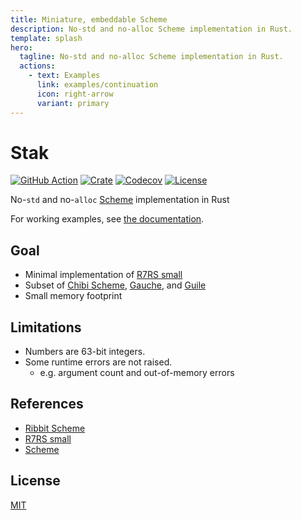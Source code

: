```yaml
---
title: Miniature, embeddable Scheme
description: No-std and no-alloc Scheme implementation in Rust.
template: splash
hero:
  tagline: No-std and no-alloc Scheme implementation in Rust.
  actions:
    - text: Examples
      link: examples/continuation
      icon: right-arrow
      variant: primary
---
```


# Stak

[![GitHub Action](https://img.shields.io/github/actions/workflow/status/raviqqe/stak/test.yaml?branch=main&style=flat-square)](https://github.com/raviqqe/stak/actions)
[![Crate](https://img.shields.io/crates/v/stak.svg?style=flat-square)](https://crates.io/crates/stak)
[![Codecov](https://img.shields.io/codecov/c/github/raviqqe/stak.svg?style=flat-square)](https://codecov.io/gh/raviqqe/stak)
[![License](https://img.shields.io/github/license/raviqqe/stak.svg?style=flat-square)](LICENSE)

No-`std` and no-`alloc` [Scheme][scheme] implementation in Rust

For working examples, see [the documentation](https://raviqqe.github.io/stak).

## Goal

- Minimal implementation of [R7RS small][r7rs-small]
- Subset of [Chibi Scheme](https://github.com/ashinn/chibi-scheme), [Gauche](https://github.com/shirok/Gauche), and [Guile](https://www.gnu.org/software/guile/)
- Small memory footprint

## Limitations

- Numbers are 63-bit integers.
- Some runtime errors are not raised.
  - e.g. argument count and out-of-memory errors

## References

- [Ribbit Scheme][ribbit]
- [R7RS small][r7rs-small]
- [Scheme][scheme]

## License

[MIT](https://github.com/raviqqe/stak/blob/main/LICENSE)

[scheme]: https://www.scheme.org/
[r7rs-small]: https://small.r7rs.org/
[ribbit]: https://github.com/udem-dlteam/ribbit
